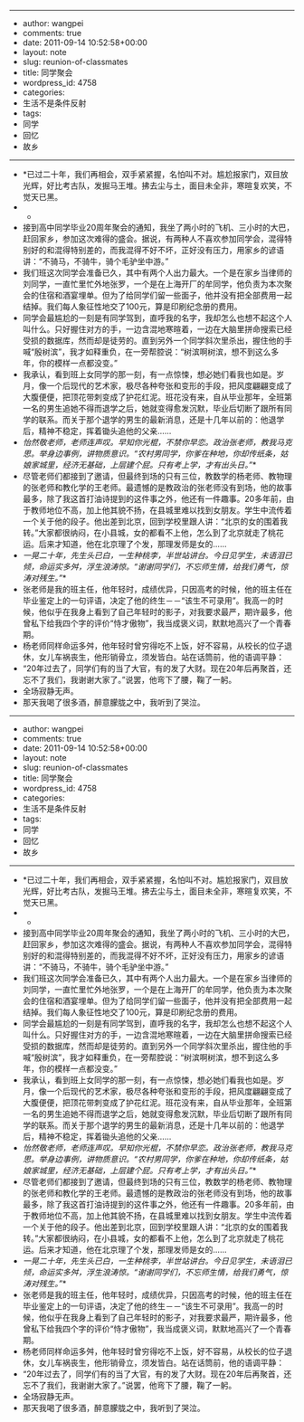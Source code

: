 - --
- author: wangpei
- comments: true
- date: 2011-09-14 10:52:58+00:00
- layout: note
- slug: reunion-of-classmates
- title: 同学聚会
- wordpress_id: 4758
- categories:
- 生活不是条件反射
- tags:
- 同学
- 回忆
- 故乡
- --
- *已过二十年，我们再相会，双手紧紧握，名怕叫不对。尴尬报家门，双目放光辉，好比考古队，发掘马王堆。拂去尘与土，面目未全非，寒暄复欢笑，不觉天已黑。
- *
- 接到高中同学毕业20周年聚会的通知，我坐了两小时的飞机、三小时的大巴，赶回家乡，参加这次难得的盛会。据说，有两种人不喜欢参加同学会，混得特别好的和混得特别差的，而我混得不好不坏，正好没有压力，用家乡的谚语讲：“不骑马，不骑牛，骑个毛驴坐中游。”
- 我们班这次同学会准备已久，其中有两个人出力最大。一个是在家乡当律师的刘同学，一直忙里忙外地张罗，一个是在上海开厂的牟同学，他负责为本次聚会的住宿和酒宴埋单。但为了给同学们留一些面子，他并没有把全部费用一起结掉。我们每人象征性地交了100元，算是印刷纪念册的费用。
- 同学会最尴尬的一刻是有同学驾到，直呼我的名字，我却怎么也想不起这个人叫什么。只好握住对方的手，一边含混地寒暄着，一边在大脑里拼命搜索已经受损的数据库，然而却是徒劳的。直到另外一个同学斜次里杀出，握住他的手喊“殷树滨”，我才如释重负，在一旁帮腔说：“树滨啊树滨，想不到这么多年，你的模样一点都没变。”
- 我承认，看到班上女同学的那一刻，有一点惊悚，想必她们看我也如是。岁月，像一个后现代的艺术家，极尽各种夸张和变形的手段，把风度翩翩变成了大腹便便，把顶花带刺变成了护花红泥。班花没有来，自从毕业那年，全班第一名的男生追她不得而退学之后，她就变得愈发沉默，毕业后切断了跟所有同学的联系。而关于那个退学的男生的最新消息，还是十几年以前的：他退学后，精神不稳定，挥着锄头追他的父亲……
- *怡然敬老师，老师连声叹。早知你光棍，不禁你早恋。政治张老师，教我马克思。举身边事例，讲物质意识。“农村男同学，你爹在种地，你却传纸条，姑娘家城里，经济无基础，上层建个屁。只有考上学，才有出头日。”**
- 尽管老师们都接到了邀请，但最终到场的只有三位，教数学的杨老师、教物理的张老师和教化学的王老师。最遗憾的是教政治的张老师没有到场，他的故事最多，除了我这首打油诗提到的这件事之外，他还有一件趣事。20多年前，由于教师地位不高，加上他其貌不扬，在县城里难以找到女朋友。学生中流传着一个关于他的段子。他出差到北京，回到学校里跟人讲：“北京的女的围着我转。”大家都很纳闷，在小县城，女的都看不上他，怎么到了北京就走了桃花运。后来才知道，他在北京理了个发，那理发师是女的……
- *一晃二十年，先生头已白，一生种桃李，半世站讲台。今日见学生，未语泪已倾，命运实多舛，浮生浪涛惊。“谢谢同学们，不忘师生情，给我们勇气，惊涛对残生。”**
- 张老师是我的班主任，他年轻时，成绩优异，只因高考的时候，他的班主任在毕业鉴定上的一句评语，决定了他的终生－－“该生不可录用”。我高一的时候，他似乎在我身上看到了自己年轻时的影子，对我要求最严，期许最多，他曾私下给我四个字的评价“恃才傲物”，我当成褒义词，默默地高兴了一个青春期。
- 杨老师同样命运多舛，他年轻时曾穷得吃不上饭，好不容易，从校长的位子退休，女儿车祸丧生，他形销骨立，须发皆白。站在话筒前，他的语调平静：
- “20年过去了，同学们有的当了大官，有的发了大财。现在20年后再聚首，还忘不了我们，我谢谢大家了。”说罢，他弯下了腰，鞠了一躬。
- 全场寂静无声。
- 那天我喝了很多酒，醉意朦胧之中，我听到了哭泣。
- --
- author: wangpei
- comments: true
- date: 2011-09-14 10:52:58+00:00
- layout: note
- slug: reunion-of-classmates
- title: 同学聚会
- wordpress_id: 4758
- categories:
- 生活不是条件反射
- tags:
- 同学
- 回忆
- 故乡
- --
- *已过二十年，我们再相会，双手紧紧握，名怕叫不对。尴尬报家门，双目放光辉，好比考古队，发掘马王堆。拂去尘与土，面目未全非，寒暄复欢笑，不觉天已黑。
- *
- 接到高中同学毕业20周年聚会的通知，我坐了两小时的飞机、三小时的大巴，赶回家乡，参加这次难得的盛会。据说，有两种人不喜欢参加同学会，混得特别好的和混得特别差的，而我混得不好不坏，正好没有压力，用家乡的谚语讲：“不骑马，不骑牛，骑个毛驴坐中游。”
- 我们班这次同学会准备已久，其中有两个人出力最大。一个是在家乡当律师的刘同学，一直忙里忙外地张罗，一个是在上海开厂的牟同学，他负责为本次聚会的住宿和酒宴埋单。但为了给同学们留一些面子，他并没有把全部费用一起结掉。我们每人象征性地交了100元，算是印刷纪念册的费用。
- 同学会最尴尬的一刻是有同学驾到，直呼我的名字，我却怎么也想不起这个人叫什么。只好握住对方的手，一边含混地寒暄着，一边在大脑里拼命搜索已经受损的数据库，然而却是徒劳的。直到另外一个同学斜次里杀出，握住他的手喊“殷树滨”，我才如释重负，在一旁帮腔说：“树滨啊树滨，想不到这么多年，你的模样一点都没变。”
- 我承认，看到班上女同学的那一刻，有一点惊悚，想必她们看我也如是。岁月，像一个后现代的艺术家，极尽各种夸张和变形的手段，把风度翩翩变成了大腹便便，把顶花带刺变成了护花红泥。班花没有来，自从毕业那年，全班第一名的男生追她不得而退学之后，她就变得愈发沉默，毕业后切断了跟所有同学的联系。而关于那个退学的男生的最新消息，还是十几年以前的：他退学后，精神不稳定，挥着锄头追他的父亲……
- *怡然敬老师，老师连声叹。早知你光棍，不禁你早恋。政治张老师，教我马克思。举身边事例，讲物质意识。“农村男同学，你爹在种地，你却传纸条，姑娘家城里，经济无基础，上层建个屁。只有考上学，才有出头日。”**
- 尽管老师们都接到了邀请，但最终到场的只有三位，教数学的杨老师、教物理的张老师和教化学的王老师。最遗憾的是教政治的张老师没有到场，他的故事最多，除了我这首打油诗提到的这件事之外，他还有一件趣事。20多年前，由于教师地位不高，加上他其貌不扬，在县城里难以找到女朋友。学生中流传着一个关于他的段子。他出差到北京，回到学校里跟人讲：“北京的女的围着我转。”大家都很纳闷，在小县城，女的都看不上他，怎么到了北京就走了桃花运。后来才知道，他在北京理了个发，那理发师是女的……
- *一晃二十年，先生头已白，一生种桃李，半世站讲台。今日见学生，未语泪已倾，命运实多舛，浮生浪涛惊。“谢谢同学们，不忘师生情，给我们勇气，惊涛对残生。”**
- 张老师是我的班主任，他年轻时，成绩优异，只因高考的时候，他的班主任在毕业鉴定上的一句评语，决定了他的终生－－“该生不可录用”。我高一的时候，他似乎在我身上看到了自己年轻时的影子，对我要求最严，期许最多，他曾私下给我四个字的评价“恃才傲物”，我当成褒义词，默默地高兴了一个青春期。
- 杨老师同样命运多舛，他年轻时曾穷得吃不上饭，好不容易，从校长的位子退休，女儿车祸丧生，他形销骨立，须发皆白。站在话筒前，他的语调平静：
- “20年过去了，同学们有的当了大官，有的发了大财。现在20年后再聚首，还忘不了我们，我谢谢大家了。”说罢，他弯下了腰，鞠了一躬。
- 全场寂静无声。
- 那天我喝了很多酒，醉意朦胧之中，我听到了哭泣。
